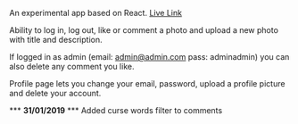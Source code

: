 An experimental app based on React. [Live Link](https://wiztagram.netlify.com/)

Ability to log in, log out, like or comment a photo and upload a new photo with title and description.

If logged in as admin (email: admin@admin.com pass: adminadmin) you can also delete any comment you like.

Profile page lets you change your email, password, upload a profile picture and delete your account.

*** **31/01/2019** *** Added curse words filter to comments
